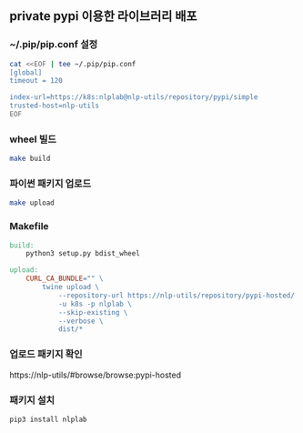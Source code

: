 
## private pypi 이용한 라이브러리 배포

### ~/.pip/pip.conf 설정

```bash
cat <<EOF | tee ~/.pip/pip.conf                                                        
[global]
timeout = 120

index-url=https://k8s:nlplab@nlp-utils/repository/pypi/simple
trusted-host=nlp-utils
EOF
```

### wheel 빌드 

```bash
make build
```

### 파이썬 패키지 업로드 

```bash
make upload
```

### Makefile

```makefile
build:
	python3 setup.py bdist_wheel

upload:
	CURL_CA_BUNDLE="" \
		twine upload \
			--repository-url https://nlp-utils/repository/pypi-hosted/ \
			-u k8s -p nlplab \
			--skip-existing \
			--verbose \
			dist/*
```

### 업로드 패키지 확인

https://nlp-utils/#browse/browse:pypi-hosted

### 패키지 설치

```bash
pip3 install nlplab
```
